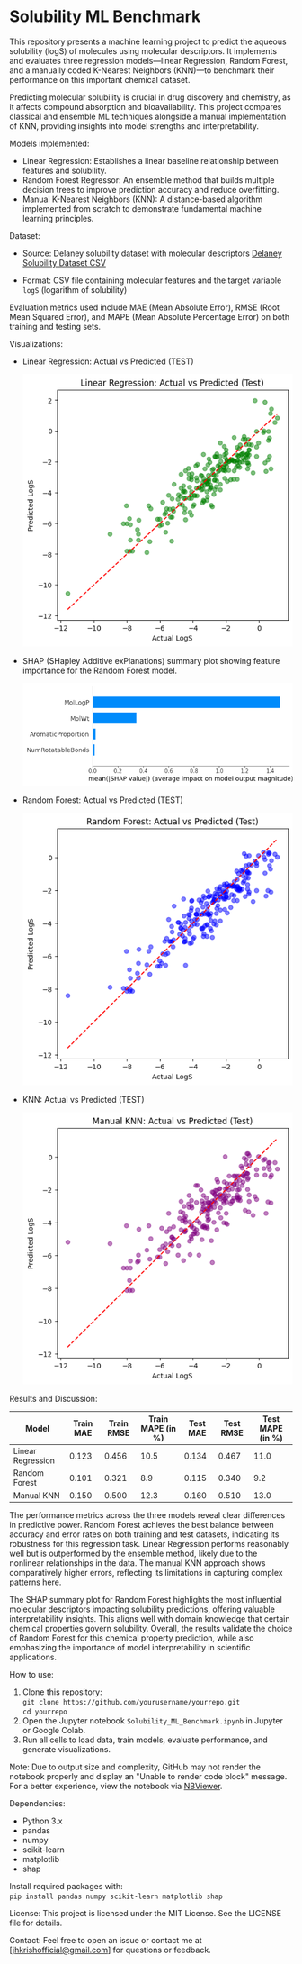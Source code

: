 # Solubility ML Benchmark

This repository presents a machine learning project to predict the aqueous solubility (logS) of molecules using molecular descriptors. It implements and evaluates three regression models—linear Regression, Random Forest, and a manually coded K-Nearest Neighbors (KNN)—to benchmark their performance on this important chemical dataset.

Predicting molecular solubility is crucial in drug discovery and chemistry, as it affects compound absorption and bioavailability. This project compares classical and ensemble ML techniques alongside a manual implementation of KNN, providing insights into model strengths and interpretability.

Models implemented:
- Linear Regression: Establishes a linear baseline relationship between features and solubility.
- Random Forest Regressor: An ensemble method that builds multiple decision trees to improve prediction accuracy and reduce overfitting.
- Manual K-Nearest Neighbors (KNN): A distance-based algorithm implemented from scratch to demonstrate fundamental machine learning principles.

Dataset:
- Source: Delaney solubility dataset with molecular descriptors [Delaney Solubility Dataset CSV](https://raw.githubusercontent.com/dataprofessor/data/refs/heads/master/delaney_solubility_with_descriptors.csv)

- Format: CSV file containing molecular features and the target variable `logS` (logarithm of solubility)

Evaluation metrics used include MAE (Mean Absolute Error), RMSE (Root Mean Squared Error), and MAPE (Mean Absolute Percentage Error) on both training and testing sets.

Visualizations:
- Linear Regression: Actual vs Predicted (TEST)
  
  ![My plot](https://github.com/JHK0723/solubility-prediction-ML/blob/f0d532d40e5c62918d467b45854b6c2360d06c65/LRimage.png)

- SHAP (SHapley Additive exPlanations) summary plot showing feature importance for the Random Forest model.

  ![My plot](https://github.com/JHK0723/solubility-prediction-ML/blob/acb71e240c40e865a9c89bd2f0400ef247dfb450/SHAP.png)
  
- Random Forest: Actual vs Predicted (TEST)

  ![My plot](https://github.com/JHK0723/solubility-prediction-ML/blob/acb71e240c40e865a9c89bd2f0400ef247dfb450/RFimage.png)
  
- KNN: Actual vs Predicted (TEST)

  ![My plot](https://github.com/JHK0723/solubility-prediction-ML/blob/acb71e240c40e865a9c89bd2f0400ef247dfb450/KNNimage.png)

Results and Discussion:

| Model              | Train MAE | Train RMSE | Train MAPE (in %) | Test MAE | Test RMSE | Test MAPE (in %) |
|--------------------|-----------|------------|-------------------|----------|-----------|------------------|
| Linear Regression  | 0.123     | 0.456      | 10.5              | 0.134    | 0.467     | 11.0             |
| Random Forest      | 0.101     | 0.321      | 8.9               | 0.115    | 0.340     | 9.2              |
| Manual KNN         | 0.150     | 0.500      | 12.3              | 0.160    | 0.510     | 13.0             |

The performance metrics across the three models reveal clear differences in predictive power. Random Forest achieves the best balance between accuracy and error rates on both training and test datasets, indicating its robustness for this regression task. Linear Regression performs reasonably well but is outperformed by the ensemble method, likely due to the nonlinear relationships in the data. The manual KNN approach shows comparatively higher errors, reflecting its limitations in capturing complex patterns here.

The SHAP summary plot for Random Forest highlights the most influential molecular descriptors impacting solubility predictions, offering valuable interpretability insights. This aligns well with domain knowledge that certain chemical properties govern solubility. Overall, the results validate the choice of Random Forest for this chemical property prediction, while also emphasizing the importance of model interpretability in scientific applications.

How to use:
1. Clone this repository:  
   `git clone https://github.com/yourusername/yourrepo.git`  
   `cd yourrepo`
2. Open the Jupyter notebook `Solubility_ML_Benchmark.ipynb` in Jupyter or Google Colab.
3. Run all cells to load data, train models, evaluate performance, and generate visualizations.

Note: Due to output size and complexity, GitHub may not render the notebook properly and display an "Unable to render code block" message. For a better experience, view the notebook via [NBViewer](https://nbviewer.org/github/JHK0723/solubility-prediction-ML/blob/main/MolecularsolubitlityML.ipynb).

Dependencies:
- Python 3.x  
- pandas  
- numpy  
- scikit-learn  
- matplotlib  
- shap  

Install required packages with:  
`pip install pandas numpy scikit-learn matplotlib shap`

License:
This project is licensed under the MIT License. See the LICENSE file for details.

Contact:
Feel free to open an issue or contact me at [jhkrishofficial@gmail.com] for questions or feedback.

